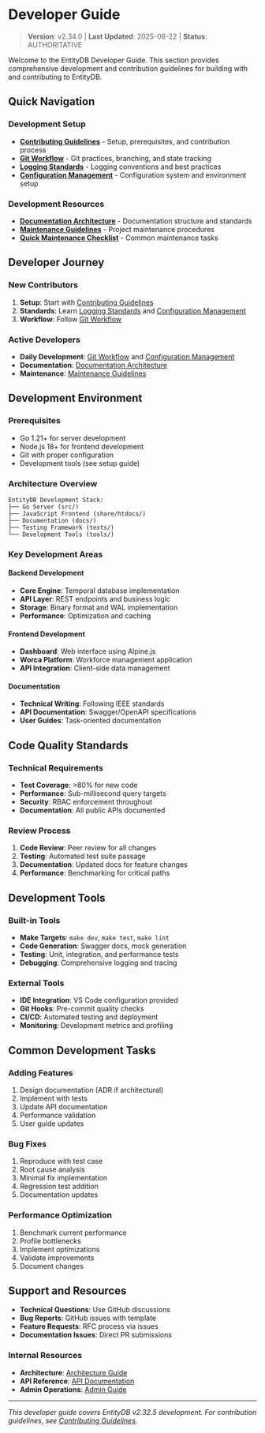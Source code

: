 # Developer Guide
> **Version**: v2.34.0 | **Last Updated**: 2025-06-22 | **Status**: AUTHORITATIVE

Welcome to the EntityDB Developer Guide. This section provides comprehensive development and contribution guidelines for building with and contributing to EntityDB.

## Quick Navigation

### Development Setup
- **[Contributing Guidelines](./01-contributing.md)** - Setup, prerequisites, and contribution process
- **[Git Workflow](./02-git-workflow.md)** - Git practices, branching, and state tracking
- **[Logging Standards](./03-logging-standards.md)** - Logging conventions and best practices
- **[Configuration Management](./04-configuration.md)** - Configuration system and environment setup

### Development Resources
- **[Documentation Architecture](./09-documentation-architecture.md)** - Documentation structure and standards
- **[Maintenance Guidelines](./maintenance-guidelines.md)** - Project maintenance procedures
- **[Quick Maintenance Checklist](./quick-maintenance-checklist.md)** - Common maintenance tasks

## Developer Journey

### New Contributors
1. **Setup**: Start with [Contributing Guidelines](./01-contributing.md)
2. **Standards**: Learn [Logging Standards](./03-logging-standards.md) and [Configuration Management](./04-configuration.md)
3. **Workflow**: Follow [Git Workflow](./02-git-workflow.md)

### Active Developers
- **Daily Development**: [Git Workflow](./02-git-workflow.md) and [Configuration Management](./04-configuration.md)
- **Documentation**: [Documentation Architecture](./09-documentation-architecture.md)
- **Maintenance**: [Maintenance Guidelines](./maintenance-guidelines.md)

## Development Environment

### Prerequisites
- Go 1.21+ for server development
- Node.js 18+ for frontend development
- Git with proper configuration
- Development tools (see setup guide)

### Architecture Overview
```
EntityDB Development Stack:
├── Go Server (src/)
├── JavaScript Frontend (share/htdocs/)
├── Documentation (docs/)
├── Testing Framework (tests/)
└── Development Tools (tools/)
```

### Key Development Areas

#### Backend Development
- **Core Engine**: Temporal database implementation
- **API Layer**: REST endpoints and business logic
- **Storage**: Binary format and WAL implementation
- **Performance**: Optimization and caching

#### Frontend Development
- **Dashboard**: Web interface using Alpine.js
- **Worca Platform**: Workforce management application
- **API Integration**: Client-side data management

#### Documentation
- **Technical Writing**: Following IEEE standards
- **API Documentation**: Swagger/OpenAPI specifications
- **User Guides**: Task-oriented documentation

## Code Quality Standards

### Technical Requirements
- **Test Coverage**: >80% for new code
- **Performance**: Sub-millisecond query targets
- **Security**: RBAC enforcement throughout
- **Documentation**: All public APIs documented

### Review Process
1. **Code Review**: Peer review for all changes
2. **Testing**: Automated test suite passage
3. **Documentation**: Updated docs for feature changes
4. **Performance**: Benchmarking for critical paths

## Development Tools

### Built-in Tools
- **Make Targets**: `make dev`, `make test`, `make lint`
- **Code Generation**: Swagger docs, mock generation
- **Testing**: Unit, integration, and performance tests
- **Debugging**: Comprehensive logging and tracing

### External Tools
- **IDE Integration**: VS Code configuration provided
- **Git Hooks**: Pre-commit quality checks
- **CI/CD**: Automated testing and deployment
- **Monitoring**: Development metrics and profiling

## Common Development Tasks

### Adding Features
1. Design documentation (ADR if architectural)
2. Implement with tests
3. Update API documentation
4. Performance validation
5. User guide updates

### Bug Fixes
1. Reproduce with test case
2. Root cause analysis
3. Minimal fix implementation
4. Regression test addition
5. Documentation updates

### Performance Optimization
1. Benchmark current performance
2. Profile bottlenecks
3. Implement optimizations
4. Validate improvements
5. Document changes

## Support and Resources

- **Technical Questions**: Use GitHub discussions
- **Bug Reports**: GitHub issues with template
- **Feature Requests**: RFC process via issues
- **Documentation Issues**: Direct PR submissions

### Internal Resources
- **Architecture**: [Architecture Guide](../architecture/)
- **API Reference**: [API Documentation](../api-reference/)
- **Admin Operations**: [Admin Guide](../admin-guide/)

---

*This developer guide covers EntityDB v2.32.5 development. For contribution guidelines, see [Contributing Guidelines](./01-contributing.md).*